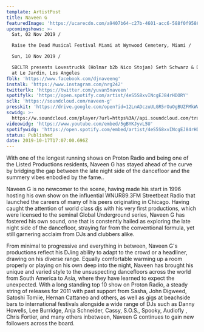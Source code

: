 ```yaml
---
template: ArtistPost
title: Naveen G
featuredImage: 'https://ucarecdn.com/a9407b64-c27b-4601-acc6-588f0f958627/'
upcomingshows: >-
  Sat, 02 Nov 2019 /

  Raise the Dead Musical Festival Miami at Wynwood Cemetery, Miami /

  Sun, 10 Nov 2019 /

  SBCLTR presents Lovestruckk (Holmar b2b Nico Stojan) Seth Schwarz & Dead Tones
  at Le Jardin, Los Angeles
fblk: 'https://www.facebook.com/djnaveeng'
instalk: 'https://www.instagram.com/nrg242'
twitterlk: 'https://twitter.com/yuvan5naveen'
spotifylk: 'https://open.spotify.com/artist/4eS5S8xvINcgEJ84rHDORY'
sclk: 'https://soundcloud.com/naveen-g'
presskit: 'https://drive.google.com/open?id=12LnADczuULGR5rOuOgBUZFMkWWl12zfW'
scwidg: >-
  https://w.soundcloud.com/player/?url=https%3A//api.soundcloud.com/tracks/659730656&color=%23ff5500&auto_play=false&hide_related=false&show_comments=true&show_user=true&show_reposts=false&show_teaser=true&visual=true
videowidg: 'https://www.youtube.com/embed/5gBYKJyvL5U'
spotifywidg: 'https://open.spotify.com/embed/artist/4eS5S8xvINcgEJ84rHDORY'
status: Published
date: 2019-10-17T17:07:00.696Z
---
```

With one of the longest running shows on Proton Radio and being one of the Listed Productions residents, Naveen G has stayed ahead of the curve by bridging the gap between the late night side of the dancefloor and the summery vibes enbodied by the fame..



Naveen G is no newcomer to the scene, having made his start in 1996 hosting his own show on the influential WNUR89.3FM Streetbeat Radio that launched the careers of many of his peers originating in Chicago. Having caught the attention of world class djs with his very first productions, which were licensed to the seminal Global Underground series, Naveen G has fostered his own sound, one that is constently hailed as exploring the late night side of the dancefloor, straying far from the conventional formula, yet still garnering acclaim from DJs and clubbers alike.



From minimal to progressive and everything in between, Naveen G's productions reflect his DJing ability to adapt to the crowd or a headliner, drawing on his diverse range. Equally comfortable warming up a room properly or playing on his own deep into the night, Naveen has brought his unique and varied style to the unsuspecting dancefloors across the world from South America to Asia, where they have learned to expect the unexpected. With a long standing top 10 show on Proton Radio, a steady string of releases for 2011 with past support from Sasha, John Digweed, Satoshi Tomiie, Hernan Cattaneo and others, as well as gigs at beachside bars to international festivals alongside a wide range of DJs such as Danny Howells, Lee Burridge, Anja Schneider, Cassy, S.O.S., Spooky, Audiofly , Chris Fortier, and many others inbetween, Naveen G continues to gain new followers across the board.
